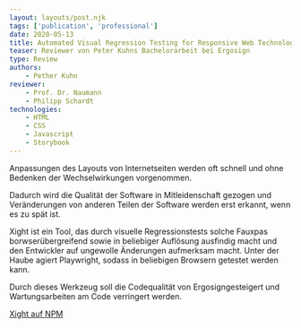 ```yaml
---
layout: layouts/post.njk
tags: ['publication', 'professional']
date: 2020-05-13
title: Automated Visual Regression Testing for Responsive Web Technologies
teaser: Reviewer von Peter Kuhns Bachelorarbeit bei Ergosign
type: Review
authors:
    - Pether Kuhn
reviewer:
    - Prof. Dr. Naumann
    - Philipp Schardt
technologies:
    - HTML
    - CSS
    - Javascript
    - Storybook
---
```


Anpassungen des Layouts von Internetseiten werden oft schnell und ohne Bedenken der Wechselwirkungen vorgenommen.

Dadurch wird die Qualität der Software in Mitleidenschaft gezogen und Veränderungen von anderen Teilen der Software werden erst erkannt, wenn es zu spät ist.

Xight ist ein Tool, das durch visuelle Regressionstests solche Fauxpas borwserübergreifend sowie in beliebiger Auflösung ausfindig macht und den Entwickler auf ungewolle Änderungen aufmerksam macht. Unter der Haube agiert Playwright, sodass in beliebigen Browsern getestet werden kann.

Durch dieses Werkzeug soll die Codequalität von Ergosigngesteigert und Wartungsarbeiten am Code verringert werden.

<a href="https://www.npmjs.com/package/@pietsen/xight-npm" target="_blank" rel="noopener">Xight auf NPM</a>